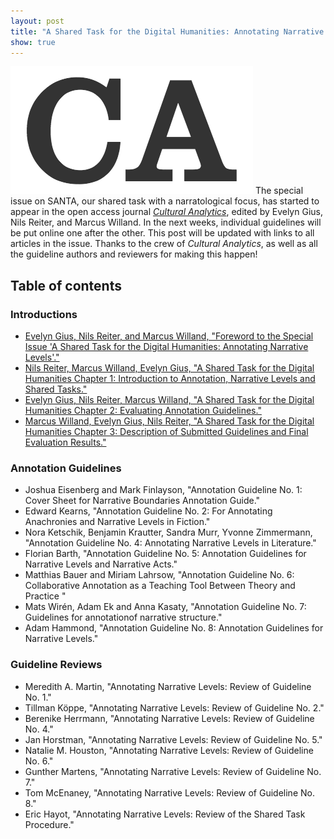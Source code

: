 ```yaml
---
layout: post
title: "A Shared Task for the Digital Humanities: Annotating Narrative Levels"
show: true
---
```


![Cologne](/assets/img/ca.png) The special issue on SANTA, our shared task with a narratological focus, has started to appear in the open access journal [*Cultural Analytics*](https://culturalanalytics.org/), edited by Evelyn Gius, Nils Reiter, and Marcus Willand. In the next weeks, individual guidelines will be put online one after the other. This post will be updated with links to all articles in the issue. Thanks to the crew of *Cultural Analytics*, as well as all the guideline authors and reviewers for making this happen!

## Table of contents

### Introductions
   - [Evelyn Gius, Nils Reiter, and Marcus Willand, "Foreword to the Special Issue 'A Shared Task for the Digital Humanities: Annotating Narrative Levels'."](https://culturalanalytics.org/2019/08/foreword-to-the-special-issue-a-shared-task-for-the-digital-humanities-annotating-narrative-levels/)
   - [Nils Reiter, Marcus Willand, Evelyn Gius, "A Shared Task for the Digital Humanities Chapter 1: Introduction to Annotation, Narrative Levels and Shared Tasks."](https://culturalanalytics.org/2019/08/a-shared-task-for-the-digital-humanities-chapter-1-introduction-to-annotation-narrative-levels-and-shared-tasks/)
   - [Evelyn Gius, Nils Reiter, Marcus Willand, "A Shared Task for the Digital Humanities Chapter 2: Evaluating Annotation Guidelines."](https://culturalanalytics.org/2019/11/a-shared-task-for-the-digital-humanities-chapter-2-evaluating-annotation-guidelines/)
   - [Marcus Willand, Evelyn Gius, Nils Reiter, "A Shared Task for the Digital Humanities Chapter 3: Description of Submitted Guidelines and Final Evaluation Results."](https://culturalanalytics.org/2019/11/a-shared-task-for-the-digital-humanities-chapter-3-description-of-submitted-guidelines-and-final-evaluation-results/)

### Annotation Guidelines
  - Joshua Eisenberg and Mark Finlayson, "Annotation Guideline No. 1: Cover Sheet for Narrative Boundaries Annotation Guide."
  - Edward Kearns, "Annotation Guideline No. 2: For Annotating Anachronies and Narrative Levels in Fiction."
  - Nora Ketschik, Benjamin Krautter, Sandra Murr, Yvonne Zimmermann, "Annotation Guideline No. 4: Annotating Narrative Levels in Literature."
  - Florian Barth, "Annotation Guideline No. 5: Annotation Guidelines for Narrative Levels and Narrative Acts."
  - Matthias Bauer and Miriam Lahrsow, "Annotation Guideline No. 6: Collaborative Annotation as a Teaching Tool Between Theory and Practice "
  - Mats Wirén, Adam Ek and Anna Kasaty, "Annotation Guideline No. 7: Guidelines for annotationof narrative structure."
  - Adam Hammond, "Annotation Guideline No. 8: Annotation Guidelines for Narrative Levels."

### Guideline Reviews
  - Meredith A. Martin, "Annotating Narrative Levels: Review of Guideline No. 1."
  - Tillman Köppe, "Annotating Narrative Levels: Review of Guideline No. 2."
  - Berenike Herrmann, "Annotating Narrative Levels: Review of Guideline No. 4."
  - Jan Horstman, "Annotating Narrative Levels: Review of Guideline No. 5."
  - Natalie M. Houston, "Annotating Narrative Levels: Review of Guideline No. 6."
  - Gunther Martens, "Annotating Narrative Levels: Review of Guideline No. 7."
  - Tom McEnaney, "Annotating Narrative Levels: Review of Guideline No. 8."
  - Eric Hayot, "Annotating Narrative Levels: Review of the Shared Task Procedure."


